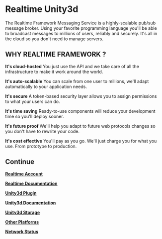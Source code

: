 # Realtime Unity3d

The Realtime Framework Messaging Service is a highly-scalable pub/sub message broker. Using your favorite programming language you'll be able to broadcast messages to millions of users, reliably and securely. It's all in the cloud so you don't need to manage servers.

##  WHY REALTIME FRAMEWORK ?

**It's cloud-hosted**
You just use the API and we take care of all the infrastructure to make it work around the world.

**It's auto-scalable**
You can scale from one user to millions, we'll adapt automatically to your application needs.

**It's secure**
A token-based security layer allows you to assign permissions to what your users can do.

**It's time saving**
Ready-to-use components will reduce your development time so you'll deploy sooner.

**It's future proof**
We'll help you adapt to future web protocols changes so you don't have to rewrite your code.

**It's cost effective**
You'll pay as you go. We'll just charge you for what you use. From prototype to production.


## Continue

[**Realtime Account**](https://accounts.realtime.co/login/)

[**Realtime Documentation**](http://messaging-public.realtime.co/documentation/starting-guide/overview.html)

[**Unity3d Plugin**](https://github.com/NVentimiglia/Realtime-Unity3d/raw/master/RealtimeForUnity.unitypackage)

[**Unity3d Documentation**](https://github.com/NVentimiglia/Realtime-Unity3d/wiki)

[**Unity3d Storage**](http://framework.realtime.co/storage/#unity)

[**Other Platforms**](http://framework.realtime.co)

[**Network Status**](http://status.realtime.co/)




